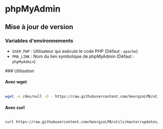 # phpMyAdmin

## Mise à jour de version

### Variables d'environnements

* `USER_PHP` : Utilisateur qui exécute le code PHP (Défaut : `apache`)
* `PMA_LINK` : Nom du lien symbolique de phpMyAdmin (Défaut : `phpMyAdmin`)

### Utilisation

#### Avec wget

```bash

wget -o /dev/null -O - https://raw.githubusercontent.com/GeorgioLPB/utils/master/updates/phpMyAdmin/update | bash

```

#### Avec curl

```bash

curl https://raw.githubusercontent.com/GeorgioLPB/utils/master/updates/phpMyAdmin/update | bash

```
